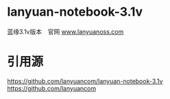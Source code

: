 # lanyuan-notebook-3.1v
蓝缘3.1v版本　官网 www.lanyuanoss.com

# 引用源
https://github.com/lanyuancom/lanyuan-notebook-3.1v
https://github.com/lanyuancom
